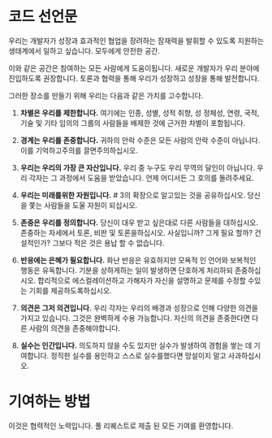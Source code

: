 코드 선언문
==================

우리는 개발자가 성장과 효과적인 협업을 장려하는 잠재력을 발휘할 수 있도록 지원하는 생태계에서 일하고 싶습니다. 모두에게 안전한 공간.

이와 같은 공간은 참여하는 모든 사람에게 도움이됩니다. 새로운 개발자가 우리 분야에 진입하도록 권장합니다. 토론과 협력을 통해 우리가 성장하고 성장을 통해 발전합니다.

그러한 장소를 만들기 위해 우리는 다음과 같은 가치를 고수합니다.

1. **차별은 우리를 제한합니다.** 여기에는 인종, 성별, 성적 취향, 성 정체성, 연령, 국적, 기술 및 기타 임의의 그룹의 사람들을 배제한 것에 근거한 차별이 포함됩니다.

2. **경계는 우리를 존중합니다.** 귀하의 안락 수준은 모든 사람의 안락 수준이 아닙니다. 이를 기억하고주의를 끌면주의하십시오.

3. **우리는 우리의 가장 큰 자산입니다.** 우리 중 누구도 우리 무역의 달인이 아닙니다. 우리 각자는 그 과정에서 도움을 받았습니다. 언제 어디서든 그 호의를 돌려주세요.

4. **우리는 미래를위한 자원입니다.** # 3의 확장으로 알고있는 것을 공유하십시오. 당신을 쫓는 사람들을 도울 자원이 되십시오.

5. **존중은 우리를 정의합니다.** 당신이 대우 받고 싶은대로 다른 사람들을 대하십시오. 존중하는 자세에서 토론, 비판 및 토론을하십시오. 사실입니까? 그게 필요 할까? 건설적인가? 그보다 적은 것은 용납 할 수 없습니다.

6. **반응에는 은혜가 필요합니다.** 화난 반응은 유효하지만 모욕적 인 언어와 보복적인 행동은 유독합니다. 기분을 상하게하는 일이 발생하면 단호하게 처리하되 존중하십시오. 합리적으로 에스컬레이션하고 가해자가 자신을 설명하고 문제를 수정할 수있는 기회를 제공하도록하십시오.

7. **의견은 그저 의견입니다.** 우리 각자는 우리의 배경과 성장으로 인해 다양한 의견을 가지고 있습니다. 그것은 완벽하게 수용 가능합니다. 자신의 의견을 존중한다면 다른 사람의 의견을 존중해야합니다.

8. **실수는 인간입니다.** 의도하지 않을 수도 있지만 실수가 발생하여 경험을 쌓는 데 기여합니다. 정직한 실수를 용인하고 스스로 실수를했다면 망설이지 말고 사과하십시오.

기여하는 방법
=================

이것은 협력적인 노력입니다. 풀 리퀘스트로 제출 된 모든 기여를 환영합니다.
